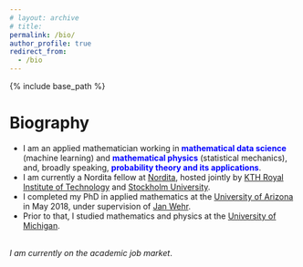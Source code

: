 ```yaml
---
# layout: archive
# title: 
permalink: /bio/
author_profile: true
redirect_from:
  - /bio
---
```


{% include base_path %}

Biography
=====
- I am an applied mathematician working in  <font color="blue"><b>mathematical data science</b></font> (machine learning) and <font color="blue"><b>mathematical physics</b></font> (statistical mechanics), and, broadly speaking, <font color="blue"><b>probability theory and its applications</b></font>. <br> 
- I am currently a Nordita fellow at <a href="https://www.nordita.org/">Nordita</a>, hosted jointly by <a href="https://www.kth.se/en">KTH Royal Institute of Technology</a> and <a href="https://www.su.se/">Stockholm University</a>. <br>
- I completed my PhD in applied mathematics at the <a href="http://math.arizona.edu/">University of Arizona</a> in May 2018, under supervision of <a href="http://math.arizona.edu/~wehr/">Jan Wehr</a>.   <br>
- Prior to that, I studied mathematics and physics at the <a href="https://umich.edu/">University of Michigan</a>. <br>
<br>
<i>I am currently on the academic job market</i>. <br>

